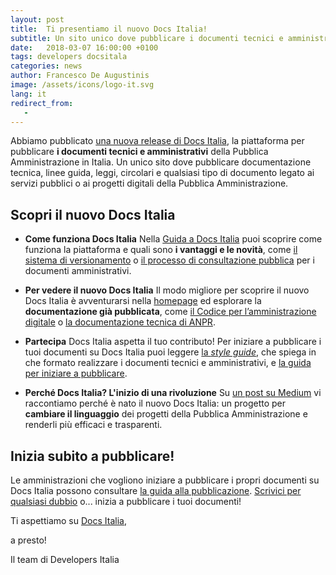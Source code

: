 ```yaml
---
layout: post
title:  Ti presentiamo il nuovo Docs Italia!
subtitle: Un sito unico dove pubblicare i documenti tecnici e amministrativi della Pubblica Amministrazione
date:   2018-03-07 16:00:00 +0100
tags: developers docsitala
categories: news
author: Francesco De Augustinis
image: /assets/icons/logo-it.svg
lang: it
redirect_from:
   - 
---
```


Abbiamo pubblicato [una nuova release di Docs Italia](https://docs.developers.italia.it/), la piattaforma per pubblicare **i documenti tecnici e amministrativi** della Pubblica Amministrazione in Italia. Un unico sito dove pubblicare documentazione tecnica, linee guida, leggi, circolari e qualsiasi tipo di documento legato ai servizi pubblici o ai progetti digitali della Pubblica Amministrazione.

## Scopri il nuovo Docs Italia

- **Come funziona Docs Italia**
  Nella [Guida a Docs Italia](http://guida-docs-italia.readthedocs.io/it/latest/) puoi scoprire come funziona la piattaforma e quali sono **i vantaggi e le novità**, come [il sistema di versionamento](http://guida-docs-italia.readthedocs.io/it/latest/index/appendice-1.html) o [il processo di consultazione pubblica](http://cad.readthedocs.io/it/v2017-12-13/_rst/capo1_sezione3_art18.html?highlight=consultazione%20pubblica) per i documenti amministrativi.

- **Per vedere il nuovo Docs Italia**
  Il modo migliore per scoprire il nuovo Docs Italia è avventurarsi nella [homepage](https://docs.developers.italia.it/) ed esplorare la **documentazione già pubblicata**, come [il Codice per l’amministrazione digitale](https://cad.readthedocs.io/it/v2017-12-13/) o [la documentazione tecnica di ANPR](https://anpr.readthedocs.io/en/latest/).

 - **Partecipa**
   Docs Italia aspetta il tuo contributo! Per iniziare a pubblicare i tuoi documenti su Docs Italia puoi leggere [la *style guide*](https://forum.italia.it/t/nuova-style-guide-per-documenti-tecnici-e-amministrativi/2608), che spiega in che formato realizzare i documenti tecnici e amministrativi, e [la guida per iniziare a pubblicare](http://guida-docs-italia.readthedocs.io/it/latest/).


 - **Perché Docs Italia? L'inizio di una rivoluzione**
   Su [un post su Medium](https://medium.com/team-per-la-trasformazione-digitale/docs-italia-open-government-collaborazione-pubblica-amministrazione-progetti-linguaggio-b89ff330e21b) vi raccontiamo perché è nato il nuovo Docs Italia: un progetto per **cambiare il linguaggio** dei progetti della Pubblica Amministrazione e renderli più efficaci e trasparenti.

## Inizia subito a pubblicare!

Le amministrazioni che vogliono iniziare a pubblicare i propri documenti su Docs Italia possono consultare [la guida alla pubblicazione](http://guida-docs-italia.readthedocs.io/it/latest/index/come-partecipare.html). [Scrivici per qualsiasi dubbio](mailto:contatti@docs.italia.it) o... inizia a pubblicare i tuoi documenti!

Ti aspettiamo su [Docs Italia](https://docs.developers.italia.it/),

a presto!

Il team di Developers Italia
